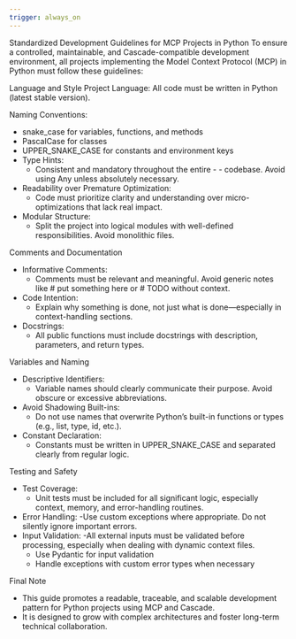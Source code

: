 ```yaml
---
trigger: always_on
---
```


Standardized Development Guidelines for MCP Projects in Python
To ensure a controlled, maintainable, and Cascade-compatible development environment, all projects implementing the Model Context Protocol (MCP) in Python must follow these guidelines:

Language and Style
Project Language: All code must be written in Python (latest stable version).

Naming Conventions:
 - snake_case for variables, functions, and methods
 - PascalCase for classes
 - UPPER_SNAKE_CASE for constants and environment keys
 - Type Hints:
   - Consistent and mandatory throughout the entire - - codebase. Avoid using Any unless absolutely necessary.
 - Readability over Premature Optimization:
   - Code must prioritize clarity and understanding over micro-optimizations that lack real impact.
 - Modular Structure:
   - Split the project into logical modules with well-defined responsibilities. Avoid monolithic files.

Comments and Documentation
 - Informative Comments:
   - Comments must be relevant and meaningful. Avoid generic notes like # put something here or # TODO without context.
 - Code Intention:
   - Explain why something is done, not just what is done—especially in context-handling sections.
 - Docstrings:
   - All public functions must include docstrings with description, parameters, and return types.

Variables and Naming
 - Descriptive Identifiers:
   - Variable names should clearly communicate their purpose. Avoid obscure or excessive abbreviations.
 - Avoid Shadowing Built-ins:
   - Do not use names that overwrite Python’s built-in functions or types (e.g., list, type, id, etc.).
 - Constant Declaration:
   - Constants must be written in UPPER_SNAKE_CASE and separated clearly from regular logic.

Testing and Safety
 - Test Coverage:
   - Unit tests must be included for all significant logic, especially context, memory, and error-handling routines.
 - Error Handling:
   -Use custom exceptions where appropriate. Do not silently ignore important errors.
 - Input Validation:
   -All external inputs must be validated before processing, especially when dealing with dynamic context files.
   - Use Pydantic for input validation
   - Handle exceptions with custom error types when necessary

Final Note
- This guide promotes a readable, traceable, and scalable development pattern for Python projects using MCP and Cascade.
- It is designed to grow with complex architectures and foster long-term technical collaboration.
